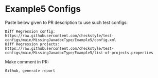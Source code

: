 # Example5 Configs
Paste below given to PR description to use such test configs:
```
Diff Regression config: https://raw.githubusercontent.com/checkstyle/test-configs/main/MissingJavadocType/Example5/config.xml
Diff Regression projects: https://raw.githubusercontent.com/checkstyle/test-configs/main/MissingJavadocType/Example5/list-of-projects.properties
```
Make comment in PR:
```
Github, generate report
```
